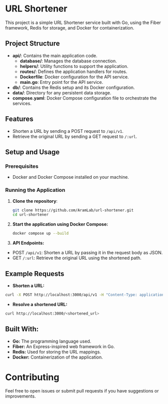 # URL Shortener

This project is a simple URL Shortener service built with Go, using the Fiber framework, Redis for storage, and Docker for containerization.

## Project Structure

- **api/**: Contains the main application code.
  - **database/**: Manages the database connection.
  - **helpers/**: Utility functions to support the application.
  - **routes/**: Defines the application handlers for routes.
  - **Dockerfile**: Docker configuration for the API service.
  - **main.go**: Entry point for the API service.
- **db/**: Contains the Redis setup and its Docker configuration.
- **data/**: Directory for any persistent data storage.
- **compose.yaml**: Docker Compose configuration file to orchestrate the services.

## Features

- Shorten a URL by sending a POST request to `/api/v1`.
- Retrieve the original URL by sending a GET request to `/:url`.

## Setup and Usage

### Prerequisites

- Docker and Docker Compose installed on your machine.

### Running the Application

1. **Clone the repository**:
   ```bash
   git clone https://github.com/AramLab/url-shortener.git
   cd url-shortener
   ```
2. **Start the application using Docker Compose:**
    ```bash
    docker compose up --build
    ```
3. **API Endpoints:**
- POST `/api/v1`: Shorten a URL by passing it in the request body as JSON.
- GET `/:url`: Retrieve the original URL using the shortened path.

## Example Requests
- **Shorten a URL:**
```bash
curl -X POST http://localhost:3000/api/v1 -H "Content-Type: application/json" -d '{"url": "https://example.com"}'
```

- **Resolve a shortened URL:**
```bash
curl http://localhost:3000/<shortened_url>
```

## Built With:
- **Go:** The programming language used.
- **Fiber:** An Express-inspired web framework in Go.
- **Redis:** Used for storing the URL mappings.
- **Docker:** Containerization of the application.

# Contributing

Feel free to open issues or submit pull requests if you have suggestions or improvements.

